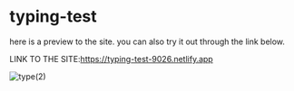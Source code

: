 # typing-test

here is a preview to the site. you can also try it out through the link below.

LINK TO THE SITE:https://typing-test-9026.netlify.app


![type(2)](https://user-images.githubusercontent.com/91087103/212272933-164f68a7-0257-4ee0-a651-9709bcf5ed9a.png)
